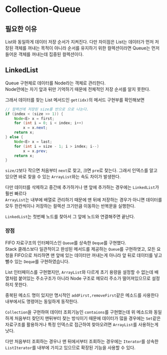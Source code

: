 # Collection-Queue

## 필요한 이유
List와 동일하게 데이터 저장 순서가 지켜진다.
다만 차이점은 List는 데이터가 먼저 저장된 객체를 꺼내는 목적이 아니라 순서를 유지하기 위한 컬렉션이라면
Queue는 먼저 들어온 객체를 꺼내는데 집중된 컬렉션이다.

## LinkedList
Queue 구현체로 데이터를 Node라는 객체로 관리한다.  
Node안에는 자기 앞과 뒤만 기억하기 때문에 전체적인 저장 순서를 알지 못한다.

그래서 데이터를 찾는 List 메서드인 `get(idx)`의 메서드 구현부를 확인해보면
```Java
// 컬렉션에 저장된 size를 반으로 으로 나눈다.
if (index < (size >> 1)) {
    Node<E> x = first;
    for (int i = 0; i < index; i++)
        x = x.next;
    return x;
} else {
    Node<E> x = last;
    for (int i = size - 1; i > index; i--)
        x = x.prev;
    return x;
}
```  
`size/2`보다 작으면 처음부터 `next`로 찾고, 크면 `pre`로 찾는다.
그래서 인덱스를 알고 있으면 바로 찾을 수 있는 `ArrayList`와는 속도 차이가 발생한다.

다만 데이터를 삭제하고 중간에 추가하거나 맨 앞에 추가하는 경우에는 `LinkedList`가 훨씬 빠르다  
`ArrayList`는 내부에 배열로 관리하기 때문에 맨 뒤에 저장하는 경우가 아니면 데이터를 모두 한칸씩이나 저장하는 컬렉션 크기만큼 이동하는 반복문을 실행한다.

`LinkedList`는 첫번째 노드를 찾아서 그 앞에 노드와 연결해주면 끝난다.

### 장점
FIFO 자료구조의 인터페이스인 `Queue`를 상속한 `Deque`를 구현했다.  
Stack 클래스보다 일관적이고 완성된 메서드를 제공하는 `Queue`를 구현하엿고,
모든 요청을 FIFO으로 처리하면 맨 앞에 있는 데이터만 꺼내는게 아니라 앞 뒤로 데이터를 넣고 뺄수 있는 `Deque`를 구현하였습니다.

List 인터페이스를 구현했지만, `ArrayList`와 다르게 초기 용량을 설정할 수 없는데
배열처럼 붙어있는 주소구조가 아니라 Node 구조로 메모리 주소가 떨어져있으므로 설정하지 못한다.

중복된 메소드 명이 있지만 명시적인 `addFirst,removeFirst`같은 메소드를 사용한다 내부에서도 명령어는 동일하게 동작한다.

`Collection`을 구현하여 데이터 조회기능인 `contaions`를 구현했는데 위 메소드와 동일하게
처음부터 찾던지 맨뒤부터 찾는 방식이기 때문에 데이터가 많을 경우에는 `Set`같은 자료구조를 활용하거나
특정 인덱스로 접근하여 찾아오려면 `ArrayList`를 사용하는게 낫다.

다만 처음부터 조회하는 경우나 맨 뒤에서부터 조회하는 경우에는 `Iterator`를 상속한 `ListIterator`를 내부에 가지고 있으므로
확장된 기능을 사용할 수 있다.